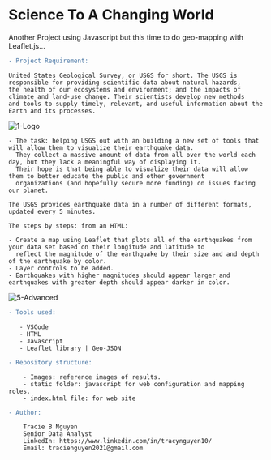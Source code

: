 # Science To A Changing World

Another Project using Javascript but this time to do geo-mapping with Leaflet.js...

```diff
- Project Requirement:
```

    United States Geological Survey, or USGS for short. The USGS is responsible for providing scientific data about natural hazards, 
    the health of our ecosystems and environment; and the impacts of climate and land-use change. Their scientists develop new methods 
    and tools to supply timely, relevant, and useful information about the Earth and its processes. 
    
   ![1-Logo](https://user-images.githubusercontent.com/93897775/167340003-d47e9143-8284-4af0-a659-b8af8eb0ea69.png)

    
    - The task: helping USGS out with an building a new set of tools that will allow them to visualize their earthquake data. 
      They collect a massive amount of data from all over the world each day, but they lack a meaningful way of displaying it. 
      Their hope is that being able to visualize their data will allow them to better educate the public and other government 
      organizations (and hopefully secure more funding) on issues facing our planet.
    
    The USGS provides earthquake data in a number of different formats, updated every 5 minutes.
    
    The steps by steps: from an HTML: 
    
    - Create a map using Leaflet that plots all of the earthquakes from your data set based on their longitude and latitude to
      reflect the magnitude of the earthquake by their size and and depth of the earthquake by color.
    - Layer controls to be added.
    - Earthquakes with higher magnitudes should appear larger and earthquakes with greater depth should appear darker in color.
   
   ![5-Advanced](https://user-images.githubusercontent.com/93897775/167340026-03093473-30eb-44db-b4dd-f35a94692a28.png)


    
```diff
- Tools used: 
```

       - VSCode
       - HTML
       - Javascript
       - Leaflet library | Geo-JSON
       
```diff
- Repository structure:
```

        - Images: reference images of results.
        - static folder: javascript for web configuration and mapping roles.
        - index.html file: for web site
        
```diff
- Author:
```

        Tracie B Nguyen
        Senior Data Analyst
        LinkedIn: https://www.linkedin.com/in/tracynguyen10/
        Email: tracienguyen2021@gmail.com
